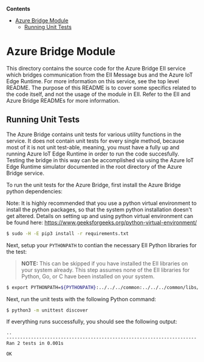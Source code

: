 **Contents**

- [Azure Bridge Module](#azure-bridge-module)
  - [Running Unit Tests](#running-unit-tests)

Azure Bridge Module
=======================

This directory contains the source code for the Azure Bridge EII service
which bridges communication from the EII Message bus and the Azure IoT Edge
Runtime. For more information on this service, see the top level README. The
purpose of this README is to cover some specifics related to the code itself,
and not the usage of the module in EII. Refer to the EII and Azure Bridge
READMEs for more information.

## Running Unit Tests

The Azure Bridge contains unit tests for various utility functions in the
service. It does not contain unit tests for every single method, because most
of it is not unit test-able, meaning, you must have a fully up and running Azure
IoT Edge Runtime in order to run the code succesfully. Testing the bridge in
this way can be accomplished via using the Azure IoT Edge Runtime simulator
documented in the root directory of the Azure Bridge service.

To run the unit tests for the Azure Bridge, first install the Azure
Bridge python dependencies:

Note: It is highly recommended that you use a python virtual environment to 
install the python packages, so that the system python installation doesn't 
get altered. Details on setting up and using python virtual environment can 
be found here: https://www.geeksforgeeks.org/python-virtual-environment/ 

```sh
$ sudo -H -E pip3 install -r requirements.txt
```

Next, setup your `PYTHONPATH` to contian the necessary EII Python libraries for
the test:

> **NOTE:** This can be skipped if you have installed the EII libraries on your
> system already. This step assumes none of the EII libraries for Python, Go,
> or C have been installed on your system.

```sh
$ export PYTHONPATH=${PYTHONPATH}:../../../common:../../../common/libs/ConfigManager/python
```

Next, run the unit tests with the following Python command:

```sh
$ python3 -m unittest discover
```

If everything runs successfully, you should see the following output:

```
..
----------------------------------------------------------------------
Ran 2 tests in 0.001s

OK
```
